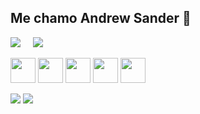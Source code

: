 ## Me chamo Andrew Sander 👋

<p>
  <img src="https://github-readme-stats.vercel.app/api?username=AndrewSander&show_icons=true&theme=dark" />
  &nbsp;&nbsp;&nbsp;
  <img src="https://github-readme-stats.vercel.app/api/top-langs/?username=AndrewSander&layout=compact&theme=dark&cache_seconds=10"/>
</p>
<p>
  <img src="https://cdn.jsdelivr.net/gh/devicons/devicon@latest/icons/html5/html5-original.svg" width="40"/>
  <img src="https://cdn.jsdelivr.net/gh/devicons/devicon@latest/icons/css3/css3-original.svg" width="40"/>
  <img src="https://cdn.jsdelivr.net/gh/devicons/devicon@latest/icons/javascript/javascript-original.svg" width="40"/>
  <img src="https://cdn.jsdelivr.net/gh/devicons/devicon@latest/icons/python/python-original.svg" width="40"/>
  <img src="https://cdn.jsdelivr.net/gh/devicons/devicon@latest/icons/photoshop/photoshop-original.svg" width="40"/>
</p>
<p>
  <a href="https://www.instagram.com/andrewkkkkj/" target="_blank"><img src="https://img.shields.io/badge/Instagram-E4405F?style=for-the-badge&logo=instagram&logoColor=white"></a>
  <a href="https://www.linkedin.com/in/andrew-sander-/" target="_blank"><img src="https://img.shields.io/badge/LinkedIn-0077B5?style=for-the-badge&logo=linkedin&logoColor=white"></a>
</p>

          
          
          
          
          
          
          




